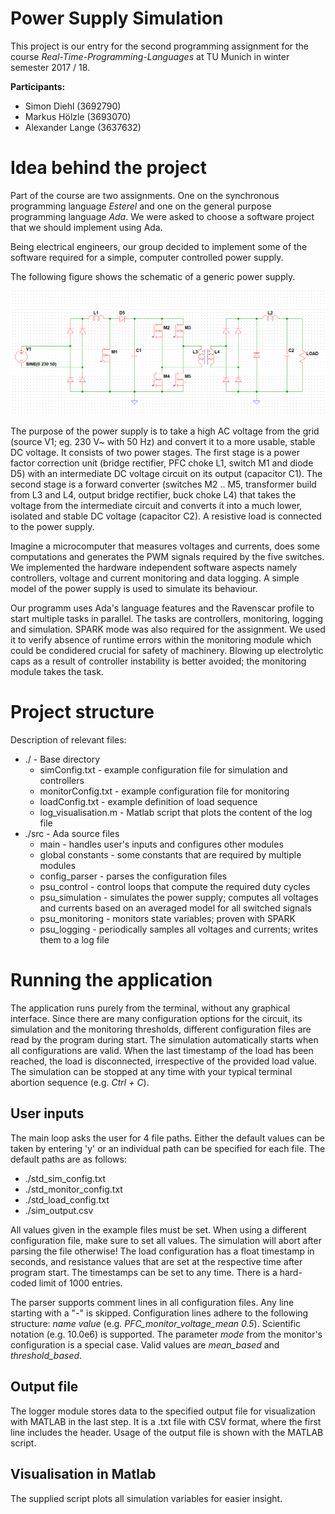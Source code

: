 # Power Supply Simulation

This project is our entry for the second programming assignment for the course *Real-Time-Programming-Languages* at TU Munich in winter semester 2017 / 18.

**Participants:**
* Simon Diehl (3692790)
* Markus Hölzle (3693070)
* Alexander Lange (3637632)

# Idea behind the project

Part of the course are two assignments.
One on the synchronous programming language *Esterel* and one on the general purpose programming language *Ada*.
We were asked to choose a software project that we should implement using Ada.

Being electrical engineers, our group decided to implement some of the software required for a simple, computer controlled power supply.

The following figure shows the schematic of a generic power supply.

![Schematic](Schematic.png)

The purpose of the power supply is to take a high AC voltage from the grid (source V1; eg. 230 V~ with 50 Hz) and convert it to a more usable, stable DC voltage.
It consists of two power stages.
The first stage is a power factor correction unit (bridge rectifier, PFC choke L1, switch M1 and diode D5) with an intermediate DC voltage circuit on its output (capacitor C1).
The second stage is a forward converter (switches M2 .. M5, transformer build from L3 and L4, output bridge rectifier, buck choke L4) that takes the voltage from the intermediate circuit and converts it into a much lower, isolated and stable DC voltage (capacitor C2).
A resistive load is connected to the power supply.

Imagine a microcomputer that measures voltages and currents, does some computations and generates the PWM signals required by the five switches.
We implemented the hardware independent software aspects namely controllers, voltage and current monitoring and data logging.
A simple model of the power supply is used to simulate its behaviour.

Our programm uses Ada's language features and the Ravenscar profile to start multiple tasks in parallel.
The tasks are controllers, monitoring, logging and simulation.
SPARK mode was also required for the assignment.
We used it to verify absence of runtime errors within the monitoring module which could be condidered crucial for safety of machinery.
Blowing up electrolytic caps as a result of controller instability is better avoided; the monitoring module takes the task.

# Project structure

Description of relevant files:
* ./ - Base directory
   * simConfig.txt - example configuration file for simulation and controllers
   * monitorConfig.txt - example configuration file for monitoring
   * loadConfig.txt - example definition of load sequence
   * log_visualisation.m - Matlab script that plots the content of the log file
* ./src - Ada source files
   * main - handles user's inputs and configures other modules
   * global constants - some constants that are required by multiple modules
   * config_parser - parses the configuration files
   * psu_control - control loops that compute the required duty cycles
   * psu_simulation - simulates the power supply; computes all voltages and currents based on an averaged model for all switched signals
   * psu_monitoring - monitors state variables; proven with SPARK
   * psu_logging - periodically samples all voltages and currents; writes them to a log file

# Running the application

The application runs purely from the terminal, without any graphical interface.
Since there are many configuration options for the circuit, its simulation and the monitoring thresholds, different configuration files are read by the program during start.
The simulation automatically starts when all configurations are valid.
When the last timestamp of the load has been reached, the load is disconnected, irrespective of the provided load value.
The simulation can be stopped at any time with your typical terminal abortion sequence (e.g. *Ctrl + C*).

## User inputs

The main loop asks the user for 4 file paths. Either the default values can be taken by entering 'y' or an individual path can be specified for each file. The default paths are as follows:
* ./std_sim_config.txt
* ./std_monitor_config.txt
* ./std_load_config.txt
* ./sim_output.csv

All values given in the example files must be set.
When using a different configuration file, make sure to set all values. The simulation will abort after parsing the file otherwise!
The load configuration has a float timestamp in seconds, and resistance values that are set at the respective time after program start.
The timestamps can be set to any time. There is a hard-coded limit of 1000 entries.

The parser supports comment lines in all configuration files.
Any line starting with a "-" is skipped. Configuration lines adhere to the following structure: *name value* (e.g. *PFC_monitor_voltage_mean 0.5*).
Scientific notation (e.g. 10.0e6) is supported.
The parameter *mode* from the monitor's configuration is a special case.
Valid values are *mean_based* and *threshold_based*.

## Output file

The logger module stores data to the specified output file for visualization with MATLAB in the last step.
It is a .txt file with CSV format, where the first line includes the header. Usage of the output file is shown with the MATLAB script.

## Visualisation in Matlab

The supplied script plots all simulation variables for easier insight.